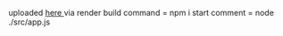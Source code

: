 uploaded <a href="http://portfolio.nirmitcodes.tech">here </a>
via render
build command = npm i
start comment = node ./src/app.js
